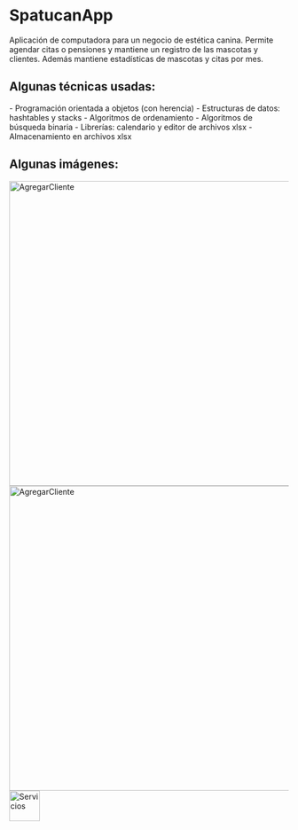 # SpatucanApp
Aplicación de computadora para un negocio de estética canina. Permite agendar citas o pensiones y mantiene un registro de las mascotas y clientes. Además mantiene estadísticas de mascotas y citas por mes.

<h2>Algunas técnicas usadas:</h2>
- Programación orientada a objetos (con herencia)
- Estructuras de datos: hashtables y stacks
- Algoritmos de ordenamiento
- Algoritmos de búsqueda binaria
- Librerías: calendario y editor de archivos xlsx
- Almacenamiento en archivos xlsx

<h2>Algunas imágenes:</h2>

<img width="550" alt="AgregarCliente" src="https://user-images.githubusercontent.com/109093534/196090716-f318b4aa-d179-4d9e-89fd-7e09e5a34986.png">
<img width="550" alt="AgregarCliente" src="https://user-images.githubusercontent.com/109093534/196090744-2a1b2362-2893-4d85-aed3-8ebc0377dd05.png">
<img width="55o" alt="Servicios" src="https://user-images.githubusercontent.com/109093534/196090951-9dc45079-b59b-42f2-8cae-f2dc814a72a1.png">

